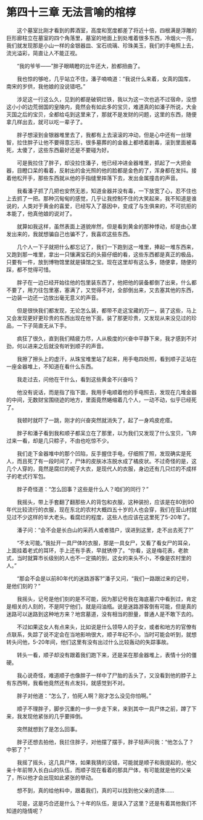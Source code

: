 # 第四十三章 无法言喻的棺椁


　　这个墓室比刚才看到的葬酒室，高度和宽度都差了将近十倍，四根满是浮雕的巨形廊柱立在墓室的四个角落里，墓室的地面上到处堆着很多东西，冷烟火一亮，我们就发现那是小山一样的金银器皿、宝石琉璃、珍珠美玉，我们的手电照上去，流光溢彩，简直让人不能正视。

　　“我的爷爷——”胖子眼睛瞪的比牛还大，脸都扭曲了。

　　我也惊的够呛，几乎站立不住，潘子喃喃道：“我说什么来着，女真的国库，南宋的岁供，我他娘的没说错吧。”

　　涉足这一行这么久，见到的都是破铜烂铁，我以为这一次也逃不过宿命，没想这小小的边荒弱国的皇陵内，竟然会有如此多的宝贝，难道真的如潘子所说，大金灭国之后的宝贝，全都给屯到这里来了，那就不是发财的问题，这里的东西，随便拿几样出去，就可以吃一辈子了。

　　胖子想滚到金银器堆里去了，我都有上去滚滚的冲动，但是心中还有一丝理智，拉住胖子让他不要得意忘形，很多墓葬的的金器上都喷着剧毒，滚到里面被毒死，太傻了，这些东西最好还是不要碰为好。

　　可是我拉住了胖子，却没拉住潘子，他已经冲进金器堆里，抓起了一大把金器，目瞪口呆的看着，反射出的金光照的他的脸都是金色的了，浑身都在发抖。接着他松开手，那些东西就从他的手指缝里摔落下去，发出金属撞击的声音。

　　我看潘子抓了几把也安然无恙，知道金器并没有毒，一下放宽了心，忍不住也上去抓了一把。那种沉甸甸的感觉，几乎让我控制不住的大笑起来，我不知道是谁说的，人类对于黄金的喜爱，已经写入了基因中，变成了与生俱来的，不可抗拒的本能了，他真他娘的说对了。

　　就算如我这样，虽然表面上道貌岸然，但是看到黄金的那种悸动，却是由心里发出来的，我就想骗自己也骗不了，我喜欢这些东西。

　　几个人一下子就把什么都忘记了，我们一下跑到这一堆里，捧起一堆东西来，又跑到那一堆里，拿出一只镶满宝石的头箍仔细的看，这些东西都是真正的极品，只要有一件，放到博物馆里就是镇馆之宝。现在这里却有这么多，随便拿，随便的踩，都不觉得可惜。

　　胖子在一边已经开始往他的包里装东西了，他把他的装备都倒了出来，什么都不要了，用力往包里塞，塞满了，又觉得不对，全部倒出来，又去塞其他的东西，一边装一边还一边放出毫无意义的声音。

　　但是很快我们都发现，无论怎么装，都带不走这宝藏的万一，装了这些，马上又会发现更好更珍贵的东西出现在他下面，装了那更珍贵，又发现从来没见过的珍品，一下子简直无从下手。

　　疯狂了很久，直到我们精疲力尽，人从极度的兴奋中平静下来，我才感到不对劲，何以进来之后就没有听到顺子的声音。

　　我擦了擦头上的虚汗，从珠宝堆里站了起来，用手电四处照，看到顺子正站在一座金器堆上，不知道在看什么东西。

　　我走过去，问他在干什么，看到这些黄金不兴奋吗？

　　他没有说话，而是指了指下面，我用手电顺着他的手电照去，发现在几堆金器的中间，无数财宝围绕迹的地方，里面竟然蜷缩着几个人，一动不动，似乎已经死了。

　　我顿时就吓了一跳，刚才的兴奋突然就消失了，起了一身鸡皮疙瘩。

　　胖子和潘子看到我和顺子都呆立在了那里，以为我们又发现了什么宝贝，飞奔过来一看，却是几只粽子，不由也吃惊不少。

　　我们走下金器堆中的那个凹陷，反手握住手电，仔细照了照，发现确实是死人，而且死了有一段时间了，尸体的皮肤冰冻脱水成了橘皮状。不过奇怪的是，这几个人穿的，竟然是腐烂的呢子大衣，是现代人的衣服，身边还有几只烂的不成样子的老式行军包。

　　胖子奇怪道：“怎么回事？这些是什么人？咱们的同行？”

　　我摇头，带上手套翻了翻那些人的背包和衣服，这种装扮，应该是在80到90年代比较流行的衣服，现在东北的农村大概四五十岁的人也会穿，我们在营山村就见过不少这样的半大老头。看腐烂的程度，这些人也应该在这里死了5-20年了。

　　潘子问：“会不会是长白山的采药人或者猎户，误进到这里，走不出去死了?”

　　“不太可能。”我扯开一具尸体的衣服，那是一具女尸，又看了看女尸的耳朵，上面挂着老式的耳环，手上还有手表，早就锈停了。“你看，这是梅花表，老款式，当时就算市长级别的人也不一定搞的到，这女的来头不小，不像是农村里的人。”

　　“那会不会是以前80年代的迷路游客?”潘子又问，“我们一路跟过来的记号，是他们刻的？”

　　我摇头，记号是他们刻的是不可能，因为那记号我在海底墓穴中看到过，肯定是相关的人刻的，不是阿宁他们，就是闷油瓶。说是迷路游客倒有可能，但是真的迷路可以迷路到这种地方来？地宫墓道，没有相当的胆量，普通人是不敢下去的。

　　不过如果这女人有点来头，比如说是什么领导人的子女，或者和地方的官僚有点联系，失踪了说不定会在当地影响很大，顺子年纪不小，当时可能会听到，就想转头问他，5-20年间，他们这里有没有出过什么比较轰动的失踪事故。

　　转头一看，顺子却没有跟着我们跑下来，还是呆在那金器堆上，表情十分的僵硬。

　　我心说奇怪，难道顺子也像胖子一样中了尸胎的舌头了，又没看到他的脖子上有东西啊，我看他竟然还有点发抖，就感觉到不对。

　　胖子对他道：“怎么了，怕死人啊？刚才怎么没见你怕啊。”

　　顺子不理胖子，脚步沉重的一步一步走下来，来到其中一具尸体之前，蹲了下来，我发现他紧张的几乎要摔倒。

　　突然就想到了是怎么回事。

　　胖子还想去拍他，我拦住胖子，对他摆了摆手，胖子轻声问我：“他怎么了？中邪了？”

　　我摇了摇头，这几具尸体，如果我猜的没错，可能就是顺子和我提起的，他父亲十年前带入长白山的队伍，而顺子现在看着的那具尸体，有可能就是他的父亲了，所以他才会出现如此紧张的举动。

　　想不到，真的给他料中，跟着我们，真的可以找到他父亲的遗体……

　　可是，这是巧合还是什么？十年的队伍，是误入了这里？还是有着其他我们不知道的隐情呢？

